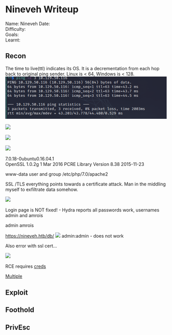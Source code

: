 # Nineveh Writeup
Name: Nineveh
Date:  
Difficulty:  
Goals:  
Learnt:

## Recon

The time to live(ttl) indicates its OS. It is a decrementation from each hop back to original ping sender. Linux is < 64, Windows is < 128.
![ping](Screenshots/ping.png)

![](phpinfoinnikto.png)

![](vhosts.png)

![](blogworxdb.png)

7.0.18-0ubuntu0.16.04.1  
OpenSSL 1.0.2g 1 Mar 2016
PCRE Library Version 8.38 2015-11-23
  
www-data user and group
/etc/php/7.0/apache2

SSL /TLS everything points towards a certificate attack. Man in the middling myself to exfiltrate data somehow.



![](comments.png)


Login page is NOT fixed! - Hydra reports all passwords work, usernames admin and amrois

admin
amrois

https://nineveh.htb/db/
![](phpliteadmin.png)
admin:admin - does not work

Also error with ssl cert...

![](multipleVulnsforphpliteadmin.png)

RCE requires [creds](https://www.exploit-db.com/exploits/24044)

[Multiple](https://www.exploit-db.com/exploits/39714)

## Exploit

## Foothold

## PrivEsc

      
